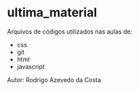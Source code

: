 # ultima_material
Arquivos de códigos utilizados nas aulas de:
 
- css
- git
- html
- javascript

Autor: Rodrigo Azevedo da Costa